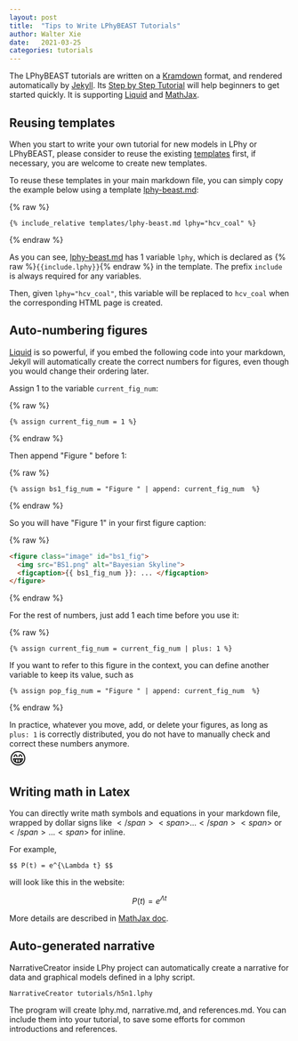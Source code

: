 ```yaml
---
layout: post
title:  "Tips to Write LPhyBEAST Tutorials"
author: Walter Xie
date:   2021-03-25
categories: tutorials
---
```


The LPhyBEAST tutorials are written on a [Kramdown](https://kramdown.gettalong.org/syntax.html) format,
and rendered automatically by [Jekyll](https://jekyllrb.com/docs/). 
Its [Step by Step Tutorial](https://jekyllrb.com/docs/step-by-step/01-setup/) 
will help beginners to get started quickly.
It is supporting [Liquid](https://shopify.github.io/liquid/basics/introduction/) 
and [MathJax](http://docs.mathjax.org/en/latest/input/tex/index.html).

## Reusing templates

When you start to write your own tutorial for new models in LPhy or LPhyBEAST, 
please consider to reuse the existing [templates](/templates) first, 
if necessary, you are welcome to create new templates.

To reuse these templates in your main markdown file, 
you can simply copy the example below using a template [lphy-beast.md](templates/lphy-beast.md):

{% raw %}
```
{% include_relative templates/lphy-beast.md lphy="hcv_coal" %}
```
{% endraw %}

As you can see, [lphy-beast.md](templates/lphy-beast.md) has 1 variable `lphy`, 
which is declared as {% raw %}`{{include.lphy}}`{% endraw %} in the template. 
The prefix `include` is always required for any variables.

Then, given `lphy="hcv_coal"`, this variable will be replaced to `hcv_coal` 
when the corresponding HTML page is created.


## Auto-numbering figures

[Liquid](https://shopify.github.io/liquid/basics/introduction/) is so powerful, 
if you embed the following code into your markdown, 
Jekyll will automatically create the correct numbers for figures, 
even though you would change their ordering later. 

Assign 1 to the variable `current_fig_num`:

{% raw %}
```
{% assign current_fig_num = 1 %} 
```
{% endraw %}

Then append "Figure " before 1:

{% raw %}
```
{% assign bs1_fig_num = "Figure " | append: current_fig_num  %}
```
{% endraw %}

So you will have "Figure 1" in your first figure caption:

{% raw %}
```html
<figure class="image" id="bs1_fig">
  <img src="BS1.png" alt="Bayesian Skyline">
  <figcaption>{{ bs1_fig_num }}: ... </figcaption>
</figure>
```
{% endraw %}

For the rest of numbers, just add 1 each time before you use it:

{% raw %}
```
{% assign current_fig_num = current_fig_num | plus: 1 %}
```

If you want to refer to this figure in the context, 
you can define another variable to keep its value, such as

```
{% assign pop_fig_num = "Figure " | append: current_fig_num  %}
```
{% endraw %}

In practice, whatever you move, add, or delete your figures, 
as long as `plus: 1` is correctly distributed, 
you do not have to manually check and correct these numbers anymore.    
<span style='font-size:30px;'>&#128513;</span>

## Writing math in Latex 

You can directly write math symbols and equations in your markdown file,
wrapped by dollar signs like <span>$</span><span>$</span>...<span>$</span><span>$</span> 
or <span>$</span>...<span>$</span> for inline.

For example,

```
$$ P(t) = e^{\Lambda t} $$ 
```

will look like this in the website:  

$$ P(t) = e^{\Lambda t} $$ 


More details are described in [MathJax doc](http://docs.mathjax.org/en/latest/input/tex/index.html).
 

## Auto-generated narrative 

NarrativeCreator inside LPhy project can automatically create a narrative for data and graphical models 
defined in a lphy script.

```
NarrativeCreator tutorials/h5n1.lphy
```

The program will create lphy.md, narrative.md, and references.md. 
You can include them into your tutorial, 
to save some efforts for common introductions and references.


